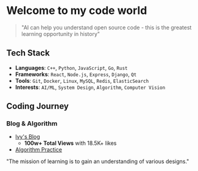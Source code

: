 # Welcome to my code world

> "AI can help you understand open source code - this is the greatest learning opportunity in history"

## Tech Stack

- **Languages**: `C++`, `Python`, `JavaScript`, `Go`, `Rust`
- **Frameworks**: `React`, `Node.js`, `Express`, `Django`, `Qt`
- **Tools**: `Git`, `Docker`, `Linux`, `MySQL`, `Redis`, `ElasticSearch`
- **Interests**: `AI/ML`, `System Design`, `Algorithm`, `Computer Vision`

## Coding Journey

### Blog & Algorithm
- [lvy's Blog](https://blog.csdn.net/2301_80171004?type=blog)
  - **100w+ Total Views** with 18.5K+ likes
- [Algorithm Practice](https://leetcode.cn/u/hhczc/)

"The mission of learning is to gain an understanding of various designs." 
